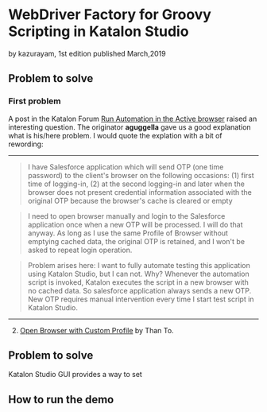 WebDriver Factory for Groovy Scripting in Katalon Studio
========================================================

by kazurayam,
1st edition published March,2019

## Problem to solve

### First problem

A post in the Katalon Forum [Run Automation in the Active browser](https://forum.katalon.com/t/run-automation-in-the-active-browser/19237/4) raised an interesting question. The originator **aguggella** gave us a good explanation what is his/here problem. I would quote the explation with a bit of rewording:

---

>I have Salesforce application which will send OTP (one time password) to the client's browser on the following occasions: (1) first time of logging-in, (2) at the second logging-in and later when the browser does not present credential information associated with the original OTP because the browser's cache is cleared or empty

>I need to open browser manually and login to the Salesforce application once when a new OTP will be processed. I will do that anyway. As long as I use the same Profile of Browser without emptying cached data, the original OTP is retained, and I won't be asked to repeat login operation.

>Problem arises here: I want to fully automate testing this application using Katalon Studio, but I can not. Why? Whenever the automation script is invoked, Katalon executes the script in a new browser with no cached data. So salesforce application always sends a new OTP. New OTP requires manual intervention every time I start test script in Katalon Studio.

---

2. [Open Browser with Custom Profile](https://forum.katalon.com/t/open-browser-with-custom-profile/19268) by Than To.

## Problem to solve

Katalon Studio GUI provides a way to set

## How to run the demo

##
